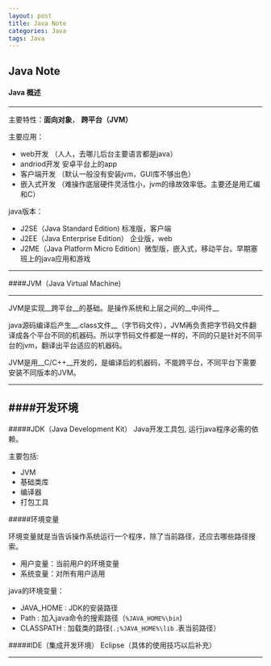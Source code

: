 ```yaml
---
layout: post
title: Java Note
categories: Java
tags: Java
---
```


##  Java Note

#### Java 概述

---
主要特性：__面向对象__， __跨平台（JVM）__

主要应用：

- web开发 （人人，去哪儿后台主要语言都是java）
- andriod开发 安卓平台上的app
- 客户端开发 （默认一般没有安装jvm，GUI库不够出色）
- 嵌入式开发 （难操作底层硬件灵活性小，jvm的缘故效率低。主要还是用汇编和C）

java版本：

- J2SE（Java Standard Edition) 标准版，客户端
- J2EE（Java Enterprise Edition） 企业版，web
- J2ME（Java Platform Micro Edition）微型版，嵌入式，移动平台。早期塞班上的java应用和游戏

---

####JVM（Java Virtual Machine)

---
JVM是实现__跨平台__的基础。是操作系统和上层之间的__中间件__

java源码编译后产生__.class文件__（字节码文件），JVM再负责把字节码文件翻译成各个平台不同的机器码。所以字节码文件都是一样的，不同的只是针对不同平台的jvm，翻译出平台适应的机器码。

JVM是用__C/C++__开发的，是编译后的机器码，不能跨平台，不同平台下需要安装不同版本的JVM。

---
####开发环境
---

#####JDK（Java Development Kit）
Java开发工具包, 运行java程序必需的依赖。

主要包括:

- JVM
- 基础类库
- 编译器
- 打包工具

#####环境变量

环境变量就是当告诉操作系统运行一个程序，除了当前路径，还应去哪些路径搜索。

- 用户变量：当前用户的环境变量
- 系统变量：对所有用户适用

java的环境变量：

- JAVA_HOME : JDK的安装路径
- Path : 加入java命令的搜索路径（`%JAVA_HOME%\bin`)
- CLASSPATH : 加载类的路径(`.;%JAVA_HOME%\lib` .表当前路径）

#####IDE（集成开发环境）
Eclipse（具体的使用技巧以后补充）

---